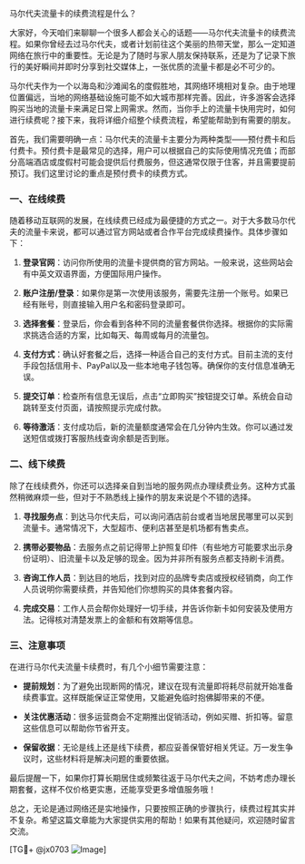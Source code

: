 马尔代夫流量卡的续费流程是什么？

大家好，今天咱们来聊聊一个很多人都会关心的话题——马尔代夫流量卡的续费流程。如果你曾经去过马尔代夫，或者计划前往这个美丽的热带天堂，那么一定知道网络在旅行中的重要性。无论是为了随时与家人朋友保持联系，还是为了记录下旅行的美好瞬间并即时分享到社交媒体上，一张优质的流量卡都是必不可少的。

马尔代夫作为一个以海岛和沙滩闻名的度假胜地，其网络环境相对复杂。由于地理位置偏远，当地的网络基础设施可能不如大城市那样完善。因此，许多游客会选择购买当地的流量卡来满足日常上网需求。然而，当你手上的流量卡快用完时，如何进行续费呢？接下来，我将详细介绍整个续费流程，希望能帮助到有需要的朋友。

首先，我们需要明确一点：马尔代夫的流量卡主要分为两种类型——预付费卡和后付费卡。预付费卡是最常见的选择，用户可以根据自己的实际使用情况充值；而部分高端酒店或度假村可能会提供后付费服务，但这通常仅限于住客，并且需要提前预订。我们这里讨论的重点是预付费卡的续费方式。

### 一、在线续费

随着移动互联网的发展，在线续费已经成为最便捷的方式之一。对于大多数马尔代夫的流量卡来说，都可以通过官方网站或者合作平台完成续费操作。具体步骤如下：

1. **登录官网**：访问你所使用的流量卡提供商的官方网站。一般来说，这些网站会有中英文双语界面，方便国际用户操作。
   
2. **账户注册/登录**：如果你是第一次使用该服务，需要先注册一个账号。如果已经有账号，则直接输入用户名和密码登录即可。

3. **选择套餐**：登录后，你会看到各种不同的流量套餐供你选择。根据你的实际需求挑选合适的方案，比如每天、每周或每月的流量包。

4. **支付方式**：确认好套餐之后，选择一种适合自己的支付方式。目前主流的支付手段包括信用卡、PayPal以及一些本地电子钱包等。确保你的支付信息准确无误。

5. **提交订单**：检查所有信息无误后，点击“立即购买”按钮提交订单。系统会自动跳转至支付页面，请按照提示完成付款。

6. **等待激活**：支付成功后，新的流量额度通常会在几分钟内生效。你可以通过发送短信或拨打客服热线查询余额是否到账。

### 二、线下续费

除了在线续费外，你还可以选择亲自到当地的服务网点办理续费业务。这种方式虽然稍微麻烦一些，但对于不熟悉线上操作的朋友来说是个不错的选择。

1. **寻找服务点**：到达马尔代夫后，可以询问酒店前台或者当地居民哪里可以买到流量卡。通常情况下，大型超市、便利店甚至是机场都有售卖点。

2. **携带必要物品**：去服务点之前记得带上护照复印件（有些地方可能要求出示身份证明）、旧流量卡以及足够的现金。因为并非所有服务点都支持刷卡消费。

3. **咨询工作人员**：到达目的地后，找到对应的品牌专卖店或授权经销商，向工作人员说明你需要续费，并告知他们你想购买的具体套餐内容。

4. **完成交易**：工作人员会帮你处理好一切手续，并告诉你新卡如何安装及使用方法。记得核对清楚发票上的金额和有效期等信息。

### 三、注意事项

在进行马尔代夫流量卡续费时，有几个小细节需要注意：

- **提前规划**：为了避免出现断网的情况，建议在现有流量即将耗尽前就开始准备续费事宜。这样既能保证正常使用，又能避免临时抱佛脚带来的不便。
  
- **关注优惠活动**：很多运营商会不定期推出促销活动，例如买赠、折扣等。留意这些信息可以帮助你节省开支。

- **保留收据**：无论是线上还是线下续费，都应妥善保管好相关凭证。万一发生争议时，这些材料将是解决问题的重要依据。

最后提醒一下，如果你打算长期居住或频繁往返于马尔代夫之间，不妨考虑办理长期套餐，这样不仅价格更实惠，还能享受更多增值服务哦！

总之，无论是通过网络还是实地操作，只要按照正确的步骤执行，续费过程其实并不复杂。希望这篇文章能为大家提供实用的帮助！如果有其他疑问，欢迎随时留言交流。

[TG💪+ @jx0703 ![Image](https://github.com/user-attachments/assets/dbca1d08-cadb-493c-b0ec-ad6f7a83f270)]